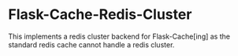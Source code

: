 # Flask-Cache-Redis-Cluster
This implements a redis cluster backend for Flask-Cache[ing] as the standard redis cache cannot handle a redis cluster.
